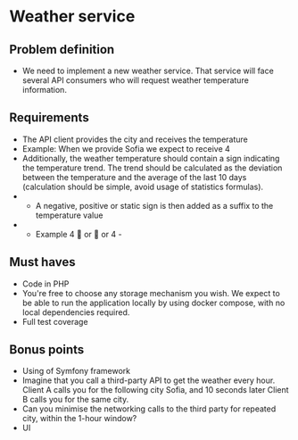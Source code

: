 # Weather service

## Problem definition
 -  We need to implement a new weather service. That service will face several API consumers who will request weather temperature information.

## Requirements
 - The API client provides the city and receives the temperature
 - Example: When we provide Sofia we expect to receive 4
 - Additionally, the weather temperature should contain a sign indicating the temperature trend. The trend should be calculated as the deviation between the temperature and the average of the last 10 days (calculation should be simple, avoid usage of statistics formulas).
 - - A negative, positive or static sign is then added as a suffix to the temperature value
 - - Example 4 :hot_face: or :cold_face: or 4 -

## Must haves
 - Code in PHP
 - You're free to choose any storage mechanism you wish. We expect to be able to run the application locally by using docker compose, with no local dependencies required.
 - Full test coverage

## Bonus points
 - Using of Symfony framework
 - Imagine that you call a third-party API to get the weather every hour. Client A calls you for the following city Sofia, and 10 seconds later Client B calls you for the same city.
 - Can you minimise the networking calls to the third party for repeated city, within the 1-hour window?
 - UI
